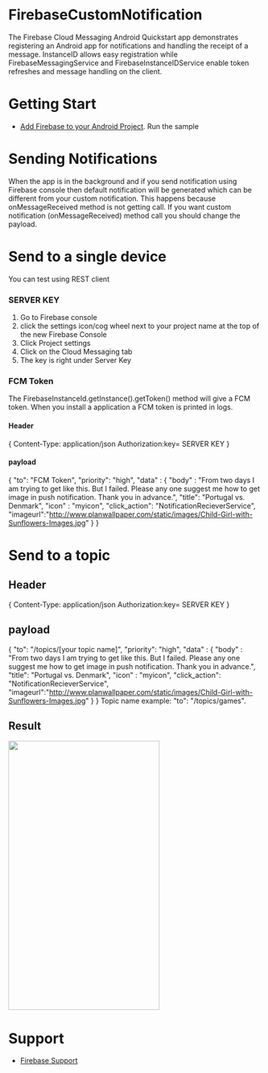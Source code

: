 # FirebaseCustomNotification
The Firebase Cloud Messaging Android Quickstart app demonstrates registering an Android app for notifications and handling the receipt of a message. InstanceID allows easy registration while FirebaseMessagingService and FirebaseInstanceIDService enable token refreshes and message handling on the client.

# Getting Start
- [Add Firebase to your Android Project](https://firebase.google.com/docs/android/setup).
Run the sample

# Sending Notifications
When the app is in the background and if you send notification using Firebase console then default notification will be    generated which can be different from your custom notification. This happens because onMessageReceived method is not getting call.
If you want custom notification (onMessageReceived) method call you should change the payload.
# Send to a single device
You can test using REST client 

### SERVER KEY
1. Go to Firebase console
2. click the settings icon/cog wheel next to your project name at the top of the new Firebase Console
3. Click Project settings
4. Click on the Cloud Messaging tab
5. The key is right under Server Key

### FCM Token
The FirebaseInstanceId.getInstance().getToken() method will give a FCM token.
When you install a application a FCM token is printed in logs.

#### Header
{
Content-Type: application/json
Authorization:key= SERVER KEY
}
#### payload
{
  "to": "FCM Token",
  "priority": "high",
  "data" : {
      "body" : "From two days I am trying to get like this. But I failed. Please any one suggest me how to get image in push                  notification. Thank you in advance.",
      "title": "Portugal vs. Denmark",
      "icon" : "myicon",
      "click_action": "NotificationRecieverService",
      "imageurl":"http://www.planwallpaper.com/static/images/Child-Girl-with-Sunflowers-Images.jpg"
    }
}

# Send to a topic
## Header
{
Content-Type: application/json
Authorization:key= SERVER KEY
}
## payload
{
  "to": "/topics/[your topic name]",
  "priority": "high",
  "data" : {
      "body" : "From two days I am trying to get like this. But I failed. Please any one suggest me how to get image in push                  notification. Thank you in advance.",
      "title": "Portugal vs. Denmark",
      "icon" : "myicon",
      "click_action": "NotificationRecieverService",
      "imageurl":"http://www.planwallpaper.com/static/images/Child-Girl-with-Sunflowers-Images.jpg"
    }
}
 Topic name example:
 "to": "/topics/games".
 
 Result
-----------
<img src="app/src/screen.png" height="534" width="300"/>
 
# Support
- [Firebase Support](https://firebase.google.com/support/)
